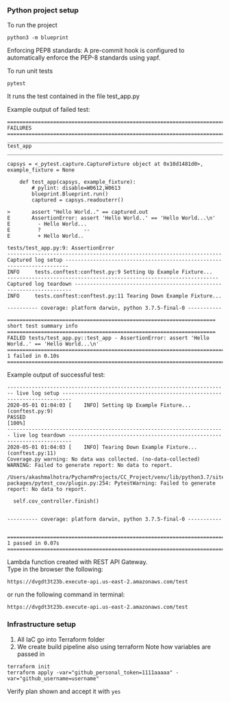 ### Python project setup

To run the project
```
python3 -m blueprint
```
Enforcing PEP8 standards:
A pre-commit hook is configured to automatically enforce the PEP-8 standards using yapf. 

To run unit tests
```
pytest
```
It runs the test contained in the file test_app.py

Example output of failed test:
```
=========================================================================== FAILURES ============================================================================
___________________________________________________________________________ test_app ____________________________________________________________________________

capsys = <_pytest.capture.CaptureFixture object at 0x10d1481d0>, example_fixture = None

    def test_app(capsys, example_fixture):
        # pylint: disable=W0612,W0613
        blueprint.Blueprint.run()
        captured = capsys.readouterr()
    
>       assert "Hello World.." == captured.out
E       AssertionError: assert 'Hello World..' == 'Hello World...\n'
E         - Hello World...
E         ?              --
E         + Hello World..

tests/test_app.py:9: AssertionError
---------------------------------------------------------------------- Captured log setup -----------------------------------------------------------------------
INFO     tests.conftest:conftest.py:9 Setting Up Example Fixture...
--------------------------------------------------------------------- Captured log teardown ---------------------------------------------------------------------
INFO     tests.conftest:conftest.py:11 Tearing Down Example Fixture...

---------- coverage: platform darwin, python 3.7.5-final-0 -----------

==================================================================== short test summary info ====================================================================
FAILED tests/test_app.py::test_app - AssertionError: assert 'Hello World..' == 'Hello World...\n'
======================================================================= 1 failed in 0.10s =======================================================================
```
Example output of successful test:
```
------------------------------------------------------------------------ live log setup -------------------------------------------------------------------------
2020-05-01 01:04:03 [    INFO] Setting Up Example Fixture... (conftest.py:9)
PASSED                                                                                                                                                    [100%]
----------------------------------------------------------------------- live log teardown -----------------------------------------------------------------------
2020-05-01 01:04:03 [    INFO] Tearing Down Example Fixture... (conftest.py:11)
Coverage.py warning: No data was collected. (no-data-collected)
WARNING: Failed to generate report: No data to report.

/Users/akashmalhotra/PycharmProjects/CC_Project/venv/lib/python3.7/site-packages/pytest_cov/plugin.py:254: PytestWarning: Failed to generate report: No data to report.

  self.cov_controller.finish()


---------- coverage: platform darwin, python 3.7.5-final-0 -----------


======================================================================= 1 passed in 0.07s =======================================================================
```
Lambda function created with REST API Gateway.
<br>
Type in the browser the following:
```
https://dvgdt3t23b.execute-api.us-east-2.amazonaws.com/test
```
or run the following command in terminal:
```
https://dvgdt3t23b.execute-api.us-east-2.amazonaws.com/test
```

### Infrastructure setup
1. All IaC go into Terraform folder
2. We create build pipeline also using terraform
Note how variables are passed in
```shell script
terraform init
terraform apply -var="github_personal_token=1111aaaaa" -var="github_username=username"
```
Verify plan shown and accept it with `yes`